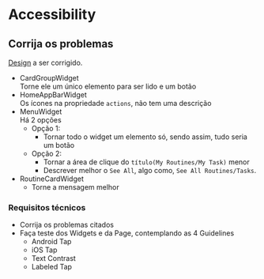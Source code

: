 # Accessibility

## Corrija os problemas

[Design](https://github.com/DaniFBN/flutter_training_exercises/tree/main/accessibility/accessibility_response) a ser corrigido.

- CardGroupWidget  
  Torne ele um único elemento para ser lido e um botão
- HomeAppBarWidget  
  Os ícones na propriedade `actions`, não tem uma descrição
- MenuWidget  
  Há 2 opções
  - Opção 1:
    - Tornar todo o widget um elemento só, sendo assim, tudo seria um botão
  - Opção 2:
    - Tornar a área de clique do `título(My Routines/My Task)` menor
    - Descrever melhor o `See All`, algo como, `See All Routines/Tasks`.
- RoutineCardWidget
  - Torne a mensagem melhor

### Requisitos técnicos

- Corrija os problemas citados
- Faça teste dos Widgets e da Page, contemplando as 4 Guidelines
  - Android Tap
  - iOS Tap
  - Text Contrast
  - Labeled Tap
